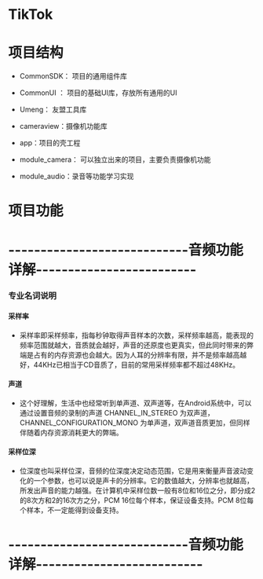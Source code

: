 # TikTok

# 项目结构
* CommonSDK： 项目的通用组件库

* CommonUI ： 项目的基础UI库，存放所有通用的UI

* Umeng： 友盟工具库

* cameraview：摄像机功能库

* app：项目的壳工程

* module_camera： 可以独立出来的项目，主要负责摄像机功能

* module_audio：录音等功能学习实现



# 项目功能
# ----------------------------音频功能详解-------------------------
### 专业名词说明
#### 采样率
* 采样率即采样频率，指每秒钟取得声音样本的次数，采样频率越高，能表现的频率范围就越大，音质就会越好，声音的还原度也更真实，但此同时带来的弊端是占有的内存资源也会越大。因为人耳的分辨率有限，并不是频率越高越好，44KHz已相当于CD音质了，目前的常用采样频率都不超过48KHz。
#### 声道
* 这个好理解，生活中也经常听到单声道、双声道等，在Android系统中，可以通过设置音频的录制的声道 CHANNEL_IN_STEREO 为双声道，CHANNEL_CONFIGURATION_MONO 为单声道，双声道音质更加，但同样伴随着内存资源消耗更大的弊端。
#### 采样位深
* 位深度也叫采样位深，音频的位深度决定动态范围，它是用来衡量声音波动变化的一个参数，也可以说是声卡的分辨率。它的数值越大，分辨率也就越高，所发出声音的能力越强。在计算机中采样位数一般有8位和16位之分，即分成2的8次方和2的16次方之分，PCM 16位每个样本，保证设备支持。PCM 8位每个样本，不一定能得到设备支持。
# ----------------------------音频功能详解--------------------------



